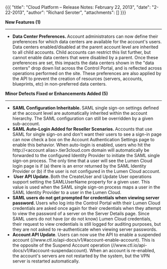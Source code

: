 {{{
  "title": "Cloud Platform – Release Notes: February 22, 2013",
  "date": "2-22-2013",
  "author": "Richard Seroter",
  "attachments": []
}}}

<p><strong>New Features (1)</strong>
</p>
<hr />
<ul>
  <li><strong>Data Center Preferences. </strong>Account administrators can now define their preferences for which data centers are available for the account's users. Data centers enabled/disabled at the parent account level are inherited to all child accounts.
    Child accounts can restrict this list further, but cannot enable data centers that were disabled by a parent. Once these preferences are set, this impacts the data centers shown in the "data centers" drop down list across the Control Portal, and is
    reflected across operations performed on the site. These preferences are also applied by the API to prevent the creation of resources (servers, accounts, blueprints, etc) in non-preferred data centers.</li>
</ul>
<p></p>
<p><strong>Minor Defects Fixed or Enhancements Added (5)</strong>
</p>
<hr />
<ul>
  <li><strong>SAML Configuration Inheritable. </strong>SAML single sign-on settings defined at the account level are automatically inherited within the account hierarchy. The SAML configuration can still be overridden by a given sub-account.</li>
  <li><strong>SAML Auto-Login Added for Reseller Scenarios. </strong>Accounts that use SAML for single sign-on and don't want their users to see a sign-in page can now check a box on the Account Authentication Settings page to enable this behavior. When auto-login
    is enabled, users who hit the http://&lt;account alias&gt;.tier3cloud.com domain will automatically be forwarded to the configured Identity Provider to initiate the SAML single sign-on process. The only time that a user will see the Lumen Cloud login page
    is if (a) there is an error returned by the SAML Identity Provider or (b) if the user is not configured in the Lumen Cloud account.</li>
  <li><strong>&nbsp;User API Update. </strong>Both the CreateUser and Update User operations support setting the SAMLUserName property for a given user. This value
    is used when the SAML single sign-on process maps a user in the SAML Identity Provider to a user in the Lumen Cloud.</li>
  <li><strong>SAML users do not get prompted for credentials when viewing server password. </strong>Users who log into the Control Portal with their Lumen Cloud credentials are asked once again for their credentials when they attempt to view the password of a
    server on the Server Details page. Since SAML users do not have (or do not know) Lumen Cloud credentials, their request to view credentials is still logged for auditing purposes, but they are not asked to re-authenticate when viewing server passwords.</li>
  <li><strong>Account API Update</strong>. Users can now use the API to enable a suspended account (//www.ctl.io/api-docs/v1/#account-enable-account). This is the opposite of the Suspend Account operation (//www.ctl.io/api-docs/v1/#account-suspendaccount).
    When an account is re-enabled, the account's servers are not restarted by the system, but the VPN server is restarted automatically.</li>
</ul>
